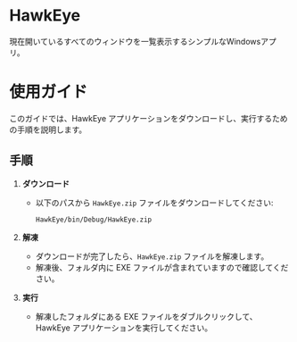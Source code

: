 # HawkEye
現在開いているすべてのウィンドウを一覧表示するシンプルなWindowsアプリ。

# 使用ガイド

このガイドでは、HawkEye アプリケーションをダウンロードし、実行するための手順を説明します。

## 手順

1. **ダウンロード**
   - 以下のパスから `HawkEye.zip` ファイルをダウンロードしてください:
     ```
     HawkEye/bin/Debug/HawkEye.zip
     ```

2. **解凍**
   - ダウンロードが完了したら、`HawkEye.zip` ファイルを解凍します。
   - 解凍後、フォルダ内に EXE ファイルが含まれていますので確認してください。

3. **実行**
   - 解凍したフォルダにある EXE ファイルをダブルクリックして、HawkEye アプリケーションを実行してください。
